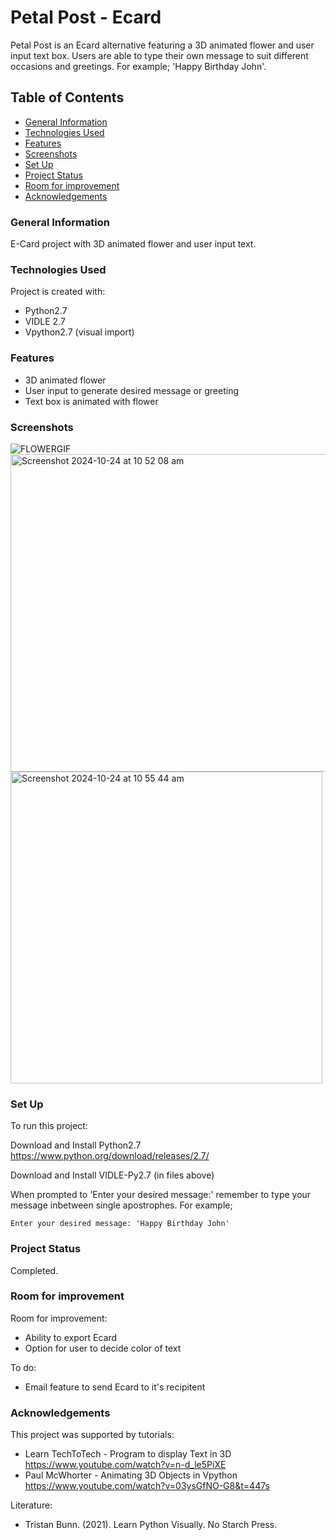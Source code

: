 # Petal Post - Ecard
Petal Post is an Ecard alternative featuring a 3D animated flower and user input text box. Users are able to type their own message to suit different occasions and greetings. For example; 'Happy Birthday John'.

## Table of Contents
* [General Information](#general-information)
* [Technologies Used](#technologies-used)
* [Features](#features)
* [Screenshots](#screenshots)
* [Set Up](#set-up)
* [Project Status](#project-status)
* [Room for improvement](#room-for-improvement)
* [Acknowledgements](#acknowledgements)

### General Information
E-Card project with 3D animated flower and user input text.

### Technologies Used
Project is created with:
* Python2.7
* VIDLE 2.7
* Vpython2.7 (visual import)

### Features
* 3D animated flower
* User input to generate desired message or greeting
* Text box is animated with flower

### Screenshots
![FLOWERGIF](https://github.com/user-attachments/assets/ae769693-53fd-42df-8c07-2b86061f68da)
<img width="508" alt="Screenshot 2024-10-24 at 10 52 08 am" src="https://github.com/user-attachments/assets/741c2541-cf66-48bf-a2f6-1c717c2b8fe1">
<img width="499" alt="Screenshot 2024-10-24 at 10 55 44 am" src="https://github.com/user-attachments/assets/3d7ac7f7-9118-48f9-b3ce-dcd0e1a31398">

### Set Up
To run this project:

Download and Install Python2.7 
https://www.python.org/download/releases/2.7/ 

Download and Install VIDLE-Py2.7 (in files above)

When prompted to 'Enter your desired message:' remember to type your message inbetween single apostrophes. For example; 
```
Enter your desired message: 'Happy Birthday John' 
```

### Project Status
Completed.

### Room for improvement
Room for improvement:
* Ability to export Ecard 
* Option for user to decide color of text
  
To do:
* Email feature to send Ecard to it's recipitent    

### Acknowledgements
This project was supported by tutorials:   
* Learn TechToTech - Program to display Text in 3D https://www.youtube.com/watch?v=n-d_le5PiXE
* Paul McWhorter - Animating 3D Objects in Vpython https://www.youtube.com/watch?v=03ysGfNO-G8&t=447s

Literature:
* Tristan Bunn. (2021). Learn Python Visually. No Starch Press.

